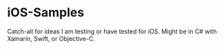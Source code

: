 # iOS-Samples
Catch-all for ideas I am testing or have tested for iOS. Might be in C# with Xamarin, Swift, or Objective-C.
